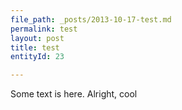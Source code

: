 ```yaml
---
file_path: _posts/2013-10-17-test.md
permalink: test
layout: post
title: test
entityId: 23

---
```

Some text is here. Alright, cool